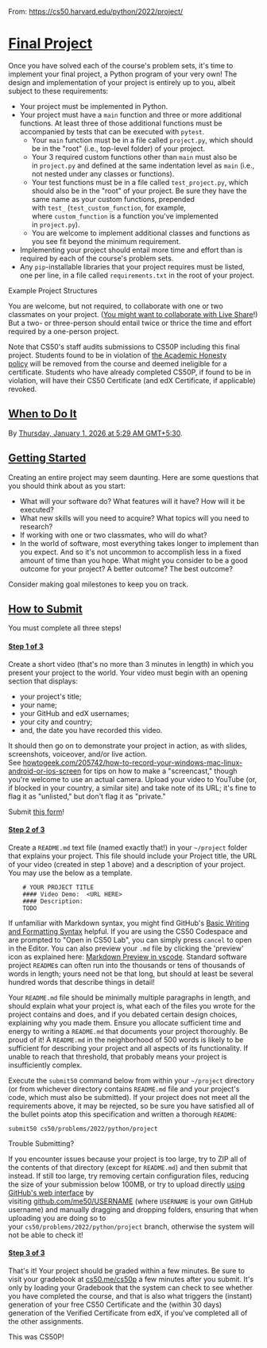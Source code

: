 From: https://cs50.harvard.edu/python/2022/project/

[Final Project](https://cs50.harvard.edu/python/2022/project/#final-project)
============================================================================

Once you have solved each of the course's problem sets, it's time to implement your final project, a Python program of your very own! The design and implementation of your project is entirely up to you, albeit subject to these requirements:

-   Your project must be implemented in Python.
-   Your project must have a `main` function and three or more additional functions. At least three of those additional functions must be accompanied by tests that can be executed with `pytest`.
    -   Your `main` function must be in a file called `project.py`, which should be in the "root" (i.e., top-level folder) of your project.
    -   Your 3 required custom functions other than `main` must also be in `project.py` and defined at the same indentation level as `main` (i.e., not nested under any classes or functions).
    -   Your test functions must be in a file called `test_project.py`, which should also be in the "root" of your project. Be sure they have the same name as your custom functions, prepended with `test_` (`test_custom_function`, for example, where `custom_function` is a function you've implemented in `project.py`).
    -   You are welcome to implement additional classes and functions as you see fit beyond the minimum requirement.
-   Implementing your project should entail more time and effort than is required by each of the course's problem sets.
-   Any `pip`-installable libraries that your project requires must be listed, one per line, in a file called `requirements.txt` in the root of your project.

Example Project Structures

You are welcome, but not required, to collaborate with one or two classmates on your project. ([You might want to collaborate with Live Share](https://code.visualstudio.com/learn/collaboration/live-share)!) But a two- or three-person should entail twice or thrice the time and effort required by a one-person project.

Note that CS50's staff audits submissions to CS50P including this final project. Students found to be in violation of [the Academic Honesty policy](https://cs50.harvard.edu/python/2022/#honesty) will be removed from the course and deemed ineligible for a certificate. Students who have already completed CS50P, if found to be in violation, will have their CS50 Certificate (and edX Certificate, if applicable) revoked.

[When to Do It](https://cs50.harvard.edu/python/2022/project/#when-to-do-it)
----------------------------------------------------------------------------

By [Thursday, January 1, 2026 at 5:29 AM GMT+5:30](https://time.cs50.io/20251231T235900Z).

[Getting Started](https://cs50.harvard.edu/python/2022/project/#getting-started)
--------------------------------------------------------------------------------

Creating an entire project may seem daunting. Here are some questions that you should think about as you start:

-   What will your software do? What features will it have? How will it be executed?
-   What new skills will you need to acquire? What topics will you need to research?
-   If working with one or two classmates, who will do what?
-   In the world of software, most everything takes longer to implement than you expect. And so it's not uncommon to accomplish less in a fixed amount of time than you hope. What might you consider to be a good outcome for your project? A better outcome? The best outcome?

Consider making goal milestones to keep you on track.

[How to Submit](https://cs50.harvard.edu/python/2022/project/#how-to-submit)
----------------------------------------------------------------------------

You must complete all three steps!

#### [Step 1 of 3](https://cs50.harvard.edu/python/2022/project/#step-1-of-3)

Create a short video (that's no more than 3 minutes in length) in which you present your project to the world. Your video must begin with an opening section that displays:

-   your project's title;
-   your name;
-   your GitHub and edX usernames;
-   your city and country;
-   and, the date you have recorded this video.

It should then go on to demonstrate your project in action, as with slides, screenshots, voiceover, and/or live action. See [howtogeek.com/205742/how-to-record-your-windows-mac-linux-android-or-ios-screen](https://www.howtogeek.com/205742/how-to-record-your-windows-mac-linux-android-or-ios-screen/) for tips on how to make a "screencast," though you're welcome to use an actual camera. Upload your video to YouTube (or, if blocked in your country, a similar site) and take note of its URL; it's fine to flag it as "unlisted," but don't flag it as "private."

Submit [this form](https://forms.cs50.io/5e2dd8e8-3c8b-4eb2-b77d-085836253f26)!

#### [Step 2 of 3](https://cs50.harvard.edu/python/2022/project/#step-2-of-3)

Create a `README.md` text file (named exactly that!) in your `~/project` folder that explains your project. This file should include your Project title, the URL of your video (created in step 1 above) and a description of your project. You may use the below as a template.

```
    # YOUR PROJECT TITLE
    #### Video Demo:  <URL HERE>
    #### Description:
    TODO

```

If unfamiliar with Markdown syntax, you might find GitHub's [Basic Writing and Formatting Syntax](https://docs.github.com/en/free-pro-team@latest/github/writing-on-github/basic-writing-and-formatting-syntax) helpful. If you are using the CS50 Codespace and are prompted to "Open in CS50 Lab", you can simply press `cancel` to open in the Editor. You can also preview your `.md` file by clicking the 'preview' icon as explained here: [Markdown Preview in vscode](https://code.visualstudio.com/docs/languages/markdown#_markdown-preview). Standard software project `README`s can often run into the thousands or tens of thousands of words in length; yours need not be that long, but should at least be several hundred words that describe things in detail!

Your `README.md` file should be minimally multiple paragraphs in length, and should explain what your project is, what each of the files you wrote for the project contains and does, and if you debated certain design choices, explaining why you made them. Ensure you allocate sufficient time and energy to writing a `README.md` that documents your project thoroughly. Be proud of it! A `README.md` in the neighborhood of 500 words is likely to be sufficient for describing your project and all aspects of its functionality. If unable to reach that threshold, that probably means your project is insufficiently complex.

Execute the `submit50` command below from within your `~/project` directory (or from whichever directory contains `README.md` file and your project's code, which must also be submitted). If your project does not meet all the requirements above, it may be rejected, so be sure you have satisfied all of the bullet points atop this specification and written a thorough `README`:

```
submit50 cs50/problems/2022/python/project

```

Trouble Submitting?

If you encounter issues because your project is too large, try to ZIP all of the contents of that directory (except for `README.md`) and then submit that instead. If still too large, try removing certain configuration files, reducing the size of your submission below 100MB, or try to upload directly [using GitHub's web interface](https://docs.github.com/en/free-pro-team@latest/github/managing-files-in-a-repository/adding-a-file-to-a-repository) by visiting [github.com/me50/USERNAME](https://github.com/me50/USERNAME) (where `USERNAME` is your own GitHub username) and manually dragging and dropping folders, ensuring that when uploading you are doing so to your `cs50/problems/2022/python/project` branch, otherwise the system will not be able to check it!

#### [Step 3 of 3](https://cs50.harvard.edu/python/2022/project/#step-3-of-3)

That's it! Your project should be graded within a few minutes. Be sure to visit your gradebook at [cs50.me/cs50p](https://cs50.me/cs50p) a few minutes after you submit. It's only by loading your Gradebook that the system can check to see whether you have completed the course, and that is also what triggers the (instant) generation of your free CS50 Certificate and the (within 30 days) generation of the Verified Certificate from edX, if you've completed all of the other assignments.

This was CS50P!
